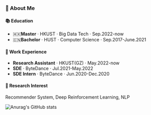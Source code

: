 ### 🥤 About Me
#### 📚 Education
- 🇭🇰**Master** · HKUST · Big Data Tech · Sep.2022-now
- 🇨🇳**Bachelor** · HUST · Computer Science · Sep.2017-June.2021

#### 🚀 Work Experience
- **Research Assistant** · HKUST(GZ) · May.2022-now
- **SDE** · ByteDance · Jul.2021-May.2022
- **SDE Intern** · ByteDance · Jun.2020-Dec.2020

#### 🔬 Research Interest
Recommender System, Deep Reinforcement Learning, NLP

![Anurag's GitHub stats](https://github-readme-stats.vercel.app/api?username=AlexFanw&show_icons=true)

